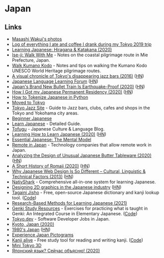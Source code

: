 # Japan

## Links

- [Masashi Wakui's photos](http://masa-photo.tumblr.com/)
- [Log of everything I ate and coffee I drank during my Tokyo 2019 trip](https://github.com/katmeister/tokyo-2019)
- [Learning Japanese: Hiragana & Katakana (2020)](https://misha.brukman.net/blog/2020/01/learning-japanese-hiragana-and-katakana/)
- [Ise-ji: Walk With Me](https://walkkumano.com/iseji/) - Notes on the coastal pilgrimage route in Mie Prefecture, Japan.
- [Walk Kumano Kodo](https://walkkumano.com/) - Notes and tips on walking the Kumano Kodo UNESCO World Heritage pilgrimage routes.
- [A visual chronicle of Tokyo's disappearing jazz bars (2016)](https://thevinylfactory.com/features/tokyo-jazz-joints-visual-chronicle/) ([HN](https://news.ycombinator.com/item?id=23666647))
- [Japanese Language Learning Forum](https://questions.japanesecomplete.com/) ([HN](https://news.ycombinator.com/item?id=24025034))
- [Japan's Brand New Bullet Train Is Earthquake-Proof (2020)](https://www.popularmechanics.com/science/a33372664/japan-new-bullet-train-shinkansen-earthquakes/) ([HN](https://news.ycombinator.com/item?id=24015707))
- [How I Got my Japanese Permanent Residency (2020)](https://www.dampfkraft.com/how-i-got-my-japanese-pr.html) ([HN](https://news.ycombinator.com/item?id=24099252))
- [How to Tokenize Japanese in Python](https://www.dampfkraft.com/nlp/how-to-tokenize-japanese.html)
- [Moved to Tokyo](https://juanitofatas.com/fragments/moved-to-tokyo)
- [Tokyo Jazz Site](https://tokyojazzsite.com/) - Guide to Jazz bars, clubs, cafes and shops in the Tokyo and Yokohama city areas.
- [Beginner Japanese](https://brandur.org/fragments/beginner-japanese)
- [Learn Japanese](https://www.tofugu.com/learn-japanese/) - Detailed Guide.
- [Tofugu](https://www.tofugu.com/) - Japanese Culture & Language Blog.
- [Learning How to Learn Japanese (2020)](https://zachdaniel.dev/learning-how-to-learn-japanese/) ([HN](https://news.ycombinator.com/item?id=24557961))
- [Essential Japanese: The Mental Model](https://japanesecomplete.com/guide)
- [Remote in Japan](https://github.com/remote-jp/remote-in-japan/blob/master/README.en.md) - Technology companies that allow remote work in Japan.
- [Analyzing the Design of Unusual Japanese Butter Tableware (2020)](https://www.core77.com/posts/102355/Analyzing-the-Design-of-Unusual-Japanese-Butter-Tableware) ([HN](https://news.ycombinator.com/item?id=24814038))
- [A Short History of Romaji (2020)](https://www.dampfkraft.com/romaji-history.html) ([HN](https://news.ycombinator.com/item?id=25108455))
- [Why Japanese Web Design Is So Different – Cultural, Linguistic & Technical Factors (2013)](https://randomwire.com/why-japanese-web-design-is-so-different/) ([HN](https://news.ycombinator.com/item?id=25148942))
- [NativShark](https://www.nativshark.com/) - Comprehensive all-in-one system for learning Japanese.
- [Designing 2D graphics in the Japanese industry](https://vgdensetsu.tumblr.com/post/179656817318/designing-2d-graphics-in-japan-from-the-late-70s) ([HN](https://news.ycombinator.com/item?id=25344354))
- [Tagaini Jisho](https://www.tagaini.net/) - Free, open-source Japanese dictionary and kanji lookup tool. ([Code](https://github.com/Gnurou/tagainijisho))
- [Research-Based Methods for Learning Japanese (2021)](https://japanesecomplete.com/articles/?p=1282)
- [Genki Study Resources](https://sethclydesdale.github.io/genki-study-resources/) - Exercises for practicing what is taught in Genki: An Integrated Course in Elementary Japanese. ([Code](https://github.com/SethClydesdale/genki-study-resources))
- [Tokyo.dev](https://www.tokyodev.com/) - Software Developer Jobs in Japan.
- [Kyoto, Japan (2020)](https://www.arun.is/blog/kyoto/)
- [1980's Japan](https://www.youtube.com/watch?v=C_qi8XVP8W0) ([HN](https://news.ycombinator.com/item?id=26060833))
- [Experience Japan Pictograms](https://experience-japan.info/)
- [Kanji alive](https://kanjialive.com/) - Free study tool for reading and writing kanji. ([Code](https://github.com/kanjialive/kanji-data-media))
- [Mini Tokyo 3D](https://minitokyo3d.com/)
- [Японский язык? Сейчас объясню! (2020)](https://www.youtube.com/watch?v=pLNZtA2a4CM)
